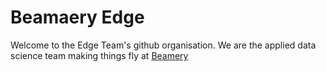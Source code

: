 # Beamaery Edge

Welcome to the Edge Team's github organisation. We are the applied data science team making things fly at [Beamery](www.beammery.com)
